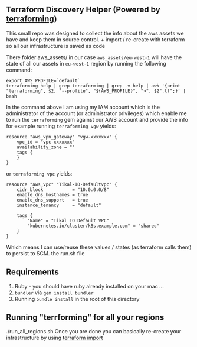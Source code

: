 Terraform Discovery Helper (Powered by [terraforming](https://github.com/dtan4/terraforming))
--------------------------

This small repo was designed to collect the info about the aws assets we have and keep them in source control. + import / re-create with terraform so all our infrastructure is saved as code

There folder aws_assets/<region> in our case `aws_assets/eu-west-1` will have the state of all our assets in `eu-west-1` region by running the following command:

```
export AWS_PROFILE=`default`
terraforming help | grep terraforming | grep -v help | awk '{print "terraforming", $2, "--profile", "${AWS_PROFILE}", ">", $2".tf";}' | bash
```

In the command above I am using my IAM account which is the administrator of the account (or administrator privileges) which enable me to run the `terraforming` gem against our AWS account and provide the info for example running  `terraforming vgw` yields:
```
resource "aws_vpn_gateway" "vgw-xxxxxxx" {
    vpc_id = "vpc-xxxxxxx"
    availability_zone = ""
    tags {
    }
}
```
or `terraforming vpc` yields:
```
resource "aws_vpc" "Tikal-IO-Defaultvpc" {
    cidr_block           = "10.0.0.0/8"
    enable_dns_hostnames = true
    enable_dns_support   = true
    instance_tenancy     = "default"

    tags {
        "Name" = "Tikal IO Default VPC"
        "kubernetes.io/cluster/k8s.example.com" = "shared"
    }
}
```

Which means I can use/reuse these values / states (as terraform calls them) to persist to SCM.
the run.sh file

## Requirements
1. Ruby - you should have ruby already installed on your mac ...
2. `bundler` via `gem install bundler`
3. Running `bundle install` in the root of this directory

## Running "terrforming" for all your regions
./run_all_regions.sh
Once you are done you can basically re-create your infrastructure by using [terraform import](https://www.terraform.io/docs/import/index.html)

